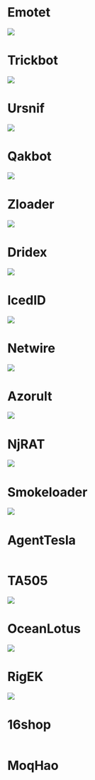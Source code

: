 # Emotet
![](https://github.com/mether049/Research/blob/master/Twitter/png/emotet.png)

# Trickbot
![](https://github.com/mether049/Research/blob/master/Twitter/png/Trickbot.png)

# Ursnif
![](https://github.com/mether049/Research/blob/master/Twitter/png/Ursnif.png)

# Qakbot
![](https://github.com/mether049/Research/blob/master/Twitter/png/Qakbot.png)

# Zloader
![](https://github.com/mether049/Research/blob/master/Twitter/png/Zloader.png)

# Dridex
![](https://github.com/mether049/Research/blob/master/Twitter/png/Dridex.png)

# IcedID
![](https://github.com/mether049/Research/blob/master/Twitter/png/IcedID.png)

# Netwire
![](https://github.com/mether049/Research/blob/master/Twitter/png/Netwire.png)

# Azorult
![](https://github.com/mether049/Research/blob/master/Twitter/png/Azorult.png)

# NjRAT
![](https://github.com/mether049/Research/blob/master/Twitter/png/NjRAT.png)

# Smokeloader
![](https://github.com/mether049/Research/blob/master/Twitter/png/Smokeloader.png)

# AgentTesla
![]()

# TA505
![](https://github.com/mether049/Research/blob/master/Twitter/png/TA505.png)

# OceanLotus
![](https://github.com/mether049/Research/blob/master/Twitter/png/OceanLotus.png)

# RigEK
![](https://github.com/mether049/Research/blob/master/Twitter/png/RigEK.png)

# 16shop
![]()

# MoqHao
![]()
